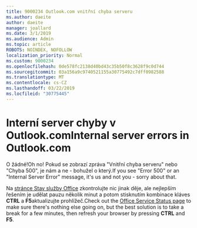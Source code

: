 ```yaml
---
title: 9000234 Outlook.com vnitřní chyba serveru
ms.author: daeite
author: daeite
manager: joallard
ms.date: 3/1/2019
ms.audience: Admin
ms.topic: article
ROBOTS: NOINDEX, NOFOLLOW
localization_priority: Normal
ms.custom: 9000234
ms.openlocfilehash: 0de578fc2138d40bd43c35b50f8c3628f9c0d744
ms.sourcegitcommit: 03a156a9c9740521155a30775492c7dff0982588
ms.translationtype: MT
ms.contentlocale: cs-CZ
ms.lasthandoff: 03/22/2019
ms.locfileid: "30775445"
---
```

# <a name="internal-server-errors-in-outlookcom"></a><span data-ttu-id="3c927-102">Interní server chyby v Outlook.com</span><span class="sxs-lookup"><span data-stu-id="3c927-102">Internal server errors in Outlook.com</span></span>

<span data-ttu-id="3c927-103">O žádné!</span><span class="sxs-lookup"><span data-stu-id="3c927-103">Oh no!</span></span> <span data-ttu-id="3c927-104">Pokud se zobrazí zpráva "Vnitřní chyba serveru" nebo "Chyba 500", je nám a ne - bohužel o který.</span><span class="sxs-lookup"><span data-stu-id="3c927-104">If you see "Error 500" or an "Internal Server Error" message, it's us and not you - sorry about that.</span></span>

<span data-ttu-id="3c927-105">Na [stránce Stav služby Office](https://portal.office.com/servicestatus) zkontrolujte nic jinak děje, ale nejlepším řešením je udělat pauzu několik minut a potom stisknutím kombinace kláves **CTRL** a **F5**aktualizujte prohlížeč.</span><span class="sxs-lookup"><span data-stu-id="3c927-105">Check out the [Office Service Status page](https://portal.office.com/servicestatus) to make sure there's nothing else going on, but the best solution is to take a break for a few minutes, then refresh your browser by pressing **CTRL** and **F5**.</span></span>